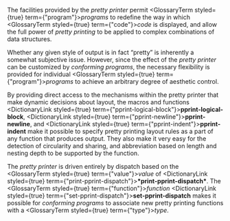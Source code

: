  



The facilities provided by the *pretty printer* permit <GlossaryTerm styled={true} term={"program"}><i>programs</i></GlossaryTerm> to redefine the way in which <GlossaryTerm styled={true} term={"code"}><i>code</i></GlossaryTerm> is displayed, and allow the full power of *pretty printing* to be applied to complex combinations of data structures. 



Whether any given style of output is in fact “pretty” is inherently a somewhat subjective issue. However, since the effect of the *pretty printer* can be customized by *conforming programs*, the necessary flexibility is provided for individual <GlossaryTerm styled={true} term={"program"}><i>programs</i></GlossaryTerm> to achieve an arbitrary degree of aesthetic control. 



By providing direct access to the mechanisms within the pretty printer that make dynamic decisions about layout, the macros and functions <DictionaryLink styled={true} term={"pprint-logical-block"}><b>pprint-logical-block</b></DictionaryLink>, <DictionaryLink styled={true} term={"pprint-newline"}><b>pprint-newline</b></DictionaryLink>, and <DictionaryLink styled={true} term={"pprint-indent"}><b>pprint-indent</b></DictionaryLink> make it possible to specify pretty printing layout rules as a part of any function that produces output. They also make it very easy for the detection of circularity and sharing, and abbreviation based on length and nesting depth to be supported by the function. 



The *pretty printer* is driven entirely by dispatch based on the <GlossaryTerm styled={true} term={"value"}><i>value</i></GlossaryTerm> of <DictionaryLink styled={true} term={"print-pprint-dispatch"}><b>\*print-pprint-dispatch\*</b></DictionaryLink>. The <GlossaryTerm styled={true} term={"function"}><i>function</i></GlossaryTerm> <DictionaryLink styled={true} term={"set-pprint-dispatch"}><b>set-pprint-dispatch</b></DictionaryLink> makes it possible for *conforming programs* to associate new pretty printing functions with a <GlossaryTerm styled={true} term={"type"}><i>type</i></GlossaryTerm>. 



